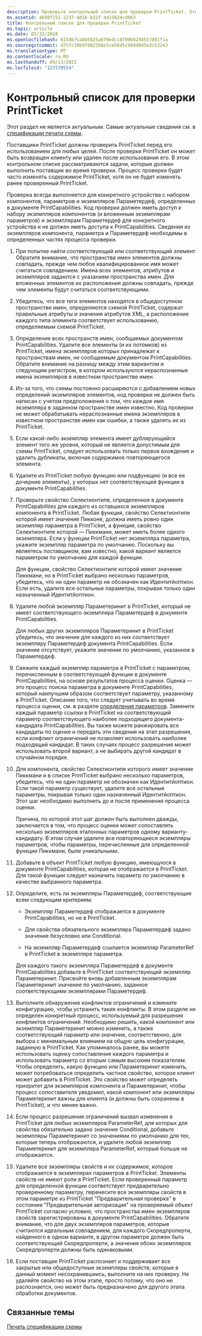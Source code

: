 ```yaml
---
description: Проверьте контрольный список для проверки PrintTicket. Этот раздел не является актуальным. Самые актуальные сведения см. в спецификации печати схемы.
ms.assetid: 4698f151-2237-4d16-b32f-4d15024cd063
title: Контрольный список для проверки PrintTicket
ms.topic: article
ms.date: 05/31/2018
ms.openlocfilehash: 6154b7cabb5825a0f0edcc8f90b8294557001f1a
ms.sourcegitcommit: d75fc10b9f0825bbe5ce5045c90d4045e3c53243
ms.translationtype: MT
ms.contentlocale: ru-RU
ms.lasthandoff: 09/13/2021
ms.locfileid: "127570554"
---
```

# <a name="printticket-validation-checklist"></a>Контрольный список для проверки PrintTicket

Этот раздел не является актуальным. Самые актуальные сведения см. в [спецификации печати схемы](https://download.microsoft.com/download/D/E/C/DECA6E6B-3E81-48E7-B7EF-6D92A547D03C/print-schema-spec-2-0.zip).

Поставщики PrintTicket должны проверить PrintTicket перед его использованием для любых целей. После проверки PrintTicket он может быть возвращен клиенту или удален после использования его. В этом контрольном списке рассматриваются задачи, которые должен выполнить поставщик во время проверки. Процесс проверки будет часто изменять содержимое PrintTicket, хотя он не будет изменять ранее проверенный PrintTicket.

Проверка всегда выполняется для конкретного устройства с набором компонентов, параметров и экземпляров Параметердеф, определенных в документе PrintCapabilities. Код проверки должен иметь доступ к набору экземпляров компонентов (и вложенным экземплярам параметров) и экземплярам Параметердеф для конкретного устройства и не должен иметь доступа к PrintCapabilities. Сведения из экземпляров компонента, параметра и Параметердеф необходимы в определенных частях процесса проверки.

1.  При попытке найти соответствующий или соответствующий элемент Обратите внимание, что пространства имен элементов должны совпадать, прежде чем любое квалифицированное имя может считаться совпадением. Имена всех элементов, атрибутов и экземпляров задаются с указанием пространства имен. Для вложенных элементов их расположения должны совпадать, прежде чем элементы будут считаться соответствующими.

2.  Убедитесь, что все теги элементов находятся в общедоступном пространстве имен, определяются схемой PrintTicket, содержат правильные атрибуты и значения атрибутов XML, а расположение каждого типа элемента соответствует использованию, определяемым схемой PrintTicket.

3.  Определение всех пространств имен, сообщаемых документом PrintCapabilities. Удалите все элементы (и их потомков) из PrintTicket, имена экземпляров которых принадлежат к пространствам имен, не сообщаемым документом PrintCapabilities. Обратите внимание на разницу между этим вариантом и следующим регистром, в котором используются нераспознанные имена экземпляров в известном пространстве имен.

4.  Из-за того, что схемы постоянно расширяются с добавлением новых определений экземпляров элементов, код проверки не должен быть написан с учетом предположения о том, что каждое имя экземпляра в заданном пространстве имен известно. Код проверки не может обрабатывать нераспознанные имена экземпляров в известном пространстве имен как ошибки, а также удалять их из PrintTicket.

5.  Если какой-либо экземпляр элемента имеет дублирующийся элемент того же уровня, который не является допустимым для схемы PrintTicket, следует использовать только первое вхождение и удалить дубликаты, включая содержимое повторяющегося элемента.

6.  Удалите из PrintTicket любую функцию или подфункцию (и все ее дочерние элементы), у которых нет соответствующей функции в документе PrintCapabilities.

7.  Проверьте свойство Селектионтипе, определенное в документе PrintCapabilities для каждого из оставшихся экземпляров компонента в PrintTicket. Любая функция, свойство Селектионтипе которой имеет значение Пикконе, должна иметь ровно один экземпляр параметра в PrintTicket, а функция, свойство Селектионтипе которой — Пиккмани, может иметь более одного экземпляра. Если у функции PrintTicket нет экземпляра параметра, укажите экземпляр параметра по умолчанию. Поскольку вы являетесь поставщиком, вам известно, какой вариант является параметром по умолчанию для каждой функции.

    Для функции, свойство Селектионтипе которой имеет значение Пиккмани, но в PrintTicket выбрано несколько параметров, убедитесь, что ни один параметр не обозначен как Идентитйоптион. Если есть, удалите все остальные параметры, покрывая только один назначенный Идентитйоптион.

8.  Удалите любой экземпляр Параметеринит в PrintTicket, который не имеет соответствующего экземпляра Параметердеф в документе PrintCapabilities.

    Для любых других экземпляров Параметеринит в PrintTicket убедитесь, что значение для каждого из них соответствует экземпляру Параметердеф документа PrintCapabilities. Если значение отсутствует, укажите значение по умолчанию, указанное в Параметердеф.

9.  Свяжите каждый экземпляр параметра в PrintTicket с параметром, перечисленным в соответствующей функции в документе PrintCapabilities, на основе результатов процесса оценки. Оценка — это процесс поиска параметра в документе PrintCapabilities, который наилучшим образом соответствует параметру, указанному в PrintTicket. Описание того, что следует учитывать во время процесса оценки, см. в разделе [определения параметров](option-definitions.md). Замените каждый параметр ссылки в PrintTicket на соответствующий параметр соответствующего наиболее подходящего документа-кандидата PrintCapabilities. Вы также можете ранжировать все кандидаты по оценке и передать эти сведения на этап разрешения, если конфликт ограничений не позволяет использовать наиболее подходящий кандидат. В таких случаях процесс разрешения может использовать второй вариант, а не выбирать другой кандидат в случайном порядке.

10. Для компонента, свойство Селектионтипе которого имеет значение Пиккмани и в списке PrintTicket выбрано несколько параметров, убедитесь, что ни один параметр не обозначен как Идентитйоптион. Если такой параметр существует, удалите все остальные параметры, покрывая только один назначенный Идентитйоптион. Этот шаг необходимо выполнить до и после применения процесса оценки.

    Причина, по которой этот шаг должен быть выполнен дважды, заключается в том, что процесс оценки может сопоставлять несколько экземпляров эталонных параметров одному варианту-кандидату. В этом случае удалите все повторяющиеся экземпляры параметров, чтобы параметры, перечисленные для определенной функции Пиккмани, были уникальными.

11. Добавьте в объект PrintTicket любую функцию, имеющуюся в документе PrintCapabilities, которая не отображается в PrintTicket. Для такой функции следует назначить параметр по умолчанию в качестве выбранного параметра.

12. Определите, есть ли экземпляры Параметердеф, соответствующие всем следующим критериям:

    -   Экземпляр Параметердеф отображается в документе PrintCapabilities, но не в PrintTicket.

    -   Для свойства обязательного экземпляра Параметердеф задано значение безусловно или Conditional.

    -   На экземпляр Параметердеф ссылается экземпляр ParameterRef в PrintTicket в экземпляре параметра.

    Для каждого такого экземпляра Параметердеф в документе PrintCapabilities добавьте в PrintTicket соответствующий экземпляр Параметеринит. Присвойте вновь добавленным экземплярам Параметеринит значение по умолчанию, заданное соответствующими экземплярами Параметердеф.

13. Выполните обнаружение конфликтов ограничений и измените конфигурацию, чтобы устранить такие конфликты. В этом разделе не определен конкретный процесс, используемый для разрешения конфликтов ограничений. Необходимо решить, какой компонент или экземпляр Параметеринит можно изменить, а также соответствующий параметр или значение, соответственно, для выбора с минимальным влиянием на общую цель конфигурации, заданную в PrintTicket. Как упоминалось ранее, вы можете использовать оценку сопоставления каждого параметра и использовать параметр со вторым самым высоким показателем. Чтобы определить, какую функцию или Параметеринит изменить, может потребоваться определить частное свойство, которое клиент может добавить в PrintTicket. Это свойство может определять приоритет для экземпляров компонента и Параметеринит, чтобы процесс сопоставителя уведомил, какой компонент или экземпляры Параметеринит важны для клиента (и должны быть сохранены в PrintTicket), и что менее важно.

14. Если процесс разрешения ограничений вызвал изменения в PrintTicket для любых экземпляров ParameterRef, для которых для свойства обязательно задано значение Conditional, добавьте экземпляры Параметеринит со значениями по умолчанию для тех, которые теперь отображаются, и удалите любой экземпляр Параметеринит для экземпляра ParameterRef, который больше не отображается.

15. Удалите все экземпляры свойств и их содержимое, которое отображается в экземплярах параметров в PrintTicket. Элементы свойств не имеют роли в PrintTicket. Если проверенный параметр для определенной функции соответствует предварительно проверенному параметру, перенесите все экземпляры свойств в этом параметре из PrintTicket "Предварительная проверка" в состояние "Предварительная авторизация" на проверяемый объект PrintTicket согласно условию, что пространства имен экземпляров свойств зарегистрированы в документе PrintCapabilities. Обратите внимание, что для двух экземпляров параметров, которые считаются идеальным совпадением, для каждого Скоредпроперти, найденного в одном варианте, в другом параметре должен быть соответствующий Скоредпроперти, а значения обоих экземпляров Скоредпроперти должны быть одинаковыми.

16. Если поставщик PrintTicket распознает и поддерживает все закрытые или общедоступные экземпляры свойств, которые в данный момент несохранившиись, выполните на них проверку. Не удаляйте свойство на этом этапе, просто потому, что оно не распознается, оно может быть предназначено для другого этапа обработки документов.

## <a name="related-topics"></a>Связанные темы

<dl> <dt>

[Печать спецификации схемы](https://download.microsoft.com/download/D/E/C/DECA6E6B-3E81-48E7-B7EF-6D92A547D03C/print-schema-spec-2-0.zip)
</dt> </dl>

 

 



